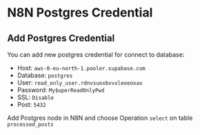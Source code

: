 # N8N Postgres Credential

## Add Postgres Credential

You can add new postgres credential for connect to database:

- Host: `aws-0-eu-north-1.pooler.supabase.com`
- Database: `postgres`
- User: `read_only_user.rdnvsuoxbvvxleoeoxax`
- Password: `My$uperRead0nlyPwd`
- SSL: `Disable`
- Post: `5432`

Add Postgres node in N8N and choose Operation `select` on table `processed_posts`
